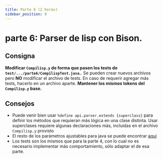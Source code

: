 ```yaml
---
title: Parte 6 (2 horas)
sidebar_position: 9
---
```

# parte 6: Parser de lisp con Bison.

## Consigna
**Modificar  `Compilisp.y` de forma que pasen los tests de `test/.../parte6/CompilispTest.java`.**. Se pueden crear nuevos archivos pero **NO** modificar el archivo de tests. En caso de requerir agregar más tests, hacerlo en un archivo aparte. **Mantener los mismos tokens del `Compilisp.y` base.**

## Consejos
- Puede venir bien usar `%define api.parser.extends {superclass}` para definir los métodos que requieran más lógica en una clase distinta. Usar superclases requiere algunas declaraciones más, incluidas en el archivo `Compilisp.y` provisto
- El resto de los parámetros ajustables para java se puede encontrar [aquí](https://www.gnu.org/software/bison/manual/html_node/Java-Declarations-Summary.html)
- Los tests son los mismos que para la parte 4, con lo cual no es necesario implementar más comportamiento, sólo adaptar el de esa parte.